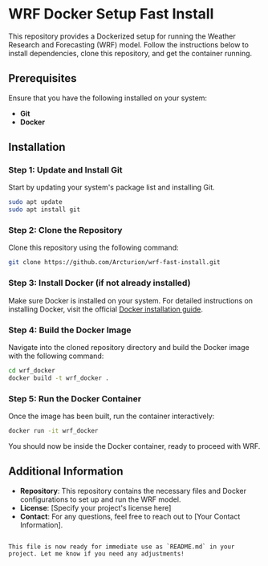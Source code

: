 
# WRF Docker Setup Fast Install

This repository provides a Dockerized setup for running the Weather Research and Forecasting (WRF) model. Follow the instructions below to install dependencies, clone this repository, and get the container running.

## Prerequisites

Ensure that you have the following installed on your system:
- **Git**
- **Docker**

## Installation

### Step 1: Update and Install Git

Start by updating your system's package list and installing Git.

```bash
sudo apt update
sudo apt install git
```

### Step 2: Clone the Repository

Clone this repository using the following command:

```bash
git clone https://github.com/Arcturion/wrf-fast-install.git
```

### Step 3: Install Docker (if not already installed)

Make sure Docker is installed on your system. For detailed instructions on installing Docker, visit the official [Docker installation guide](https://docs.docker.com/get-docker/).

### Step 4: Build the Docker Image

Navigate into the cloned repository directory and build the Docker image with the following command:

```bash
cd wrf_docker
docker build -t wrf_docker .
```

### Step 5: Run the Docker Container

Once the image has been built, run the container interactively:

```bash
docker run -it wrf_docker
```

You should now be inside the Docker container, ready to proceed with WRF.

## Additional Information

- **Repository**: This repository contains the necessary files and Docker configurations to set up and run the WRF model.
- **License**: [Specify your project's license here]
- **Contact**: For any questions, feel free to reach out to [Your Contact Information].
```

This file is now ready for immediate use as `README.md` in your project. Let me know if you need any adjustments!
